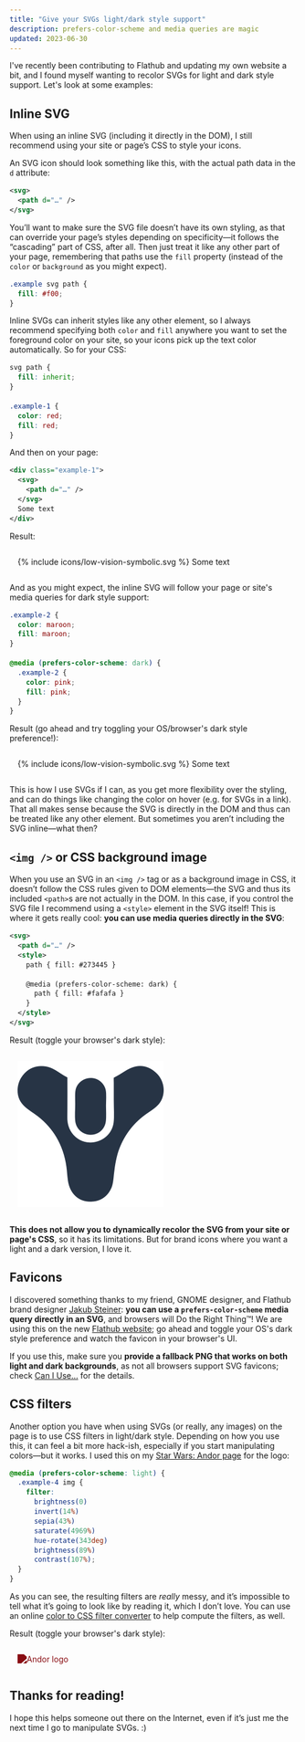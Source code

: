 ```yaml
---
title: "Give your SVGs light/dark style support"
description: prefers-color-scheme and media queries are magic
updated: 2023-06-30
---
```


I've recently been contributing to Flathub and updating my own website a bit, and I found myself wanting to recolor SVGs for light and dark style support. Let's look at some examples:

## Inline SVG

When using an inline SVG (including it directly in the DOM), I still recommend using your site or page’s CSS to style your icons.

An SVG icon should look something like this, with the actual path data in the `d` attribute:

```xml
<svg>
  <path d="…" />
</svg>
```

You’ll want to make sure the SVG file doesn’t have its own styling, as that can override your page’s styles depending on specificity—it follows the “cascading” part of CSS, after all. Then just treat it like any other part of your page, remembering that paths use the `fill` property (instead of the `color` or `background` as you might expect).

```css
.example svg path {
  fill: #f00;
}
```

Inline SVGs can inherit styles like any other element, so I always recommend specifying both `color` and `fill` anywhere you want to set the foreground color on your site, so your icons pick up the text color automatically. So for your CSS:

```css
svg path {
  fill: inherit;
}

.example-1 {
  color: red;
  fill: red;
}
```

And then on your page:

```xml
<div class="example-1">
  <svg>
    <path d="…" />
  </svg>
  Some text
</div>
```

Result:

<div class="example example-1">
  {% include icons/low-vision-symbolic.svg %}
  Some text
  <style>
    svg path {
      color: inherit;
    }

    .example-1 {
      color: red;
      fill: red;
    }
  </style>
</div>

And as you might expect, the inline SVG will follow your page or site's media queries for dark style support:

```css
.example-2 {
  color: maroon;
  fill: maroon;
}

@media (prefers-color-scheme: dark) {
  .example-2 {
    color: pink;
    fill: pink;
  }
}
```

Result (go ahead and try toggling your OS/browser's dark style preference!):

<div class="example example-2">
  {% include icons/low-vision-symbolic.svg %}
  Some text
  <style>
    svg path {
      color: inherit;
    }

    .example-2 {
      color: maroon;
      fill: maroon;
    }

    @media (prefers-color-scheme: dark) {
      .example-2 {
        color: pink;
        fill: pink;
      }
    }
  </style>
</div>

This is how I use SVGs if I can, as you get more flexibility over the styling, and can do things like changing the color on hover (e.g. for SVGs in a link). That all makes sense because the SVG is directly in the DOM and thus can be treated like any other element. But sometimes you aren’t including the SVG inline—what then?

## `<img />` or CSS background image

When you use an SVG in an `<img />` tag or as a background image in CSS, it doesn’t follow the CSS rules given to DOM elements—the SVG and thus its included `<path>`s are not actually in the DOM. In this case, if you control the SVG file I recommend using a `<style>` element in the SVG itself! This is where it gets really cool: **you can use media queries directly in the SVG**:

```xml
<svg>
  <path d="…" />
  <style>
    path { fill: #273445 }

    @media (prefers-color-scheme: dark) {
      path { fill: #fafafa }
    }
  </style>
</svg>
```

Result (toggle your browser's dark style):

<div class="example example-3">
  <img alt="Destiny icon" src="/images/destiny.svg" />
</div>

**This does not allow you to dynamically recolor the SVG from your site or page's CSS**, so it has its limitations. But for brand icons where you want a light and a dark version, I love it.

## Favicons

I discovered something thanks to my friend, GNOME designer, and Flathub brand designer [Jakub Steiner](https://jimmac.eu/): **you can use a `prefers-color-scheme` media query directly in an SVG**, and browsers will Do the Right Thing™! We are using this on the new [Flathub website](https://flathub.org/); go ahead and toggle your OS's dark style preference and watch the favicon in your browser's UI.

If you use this, make sure you **provide a fallback PNG that works on both light and dark backgrounds**, as not all browsers support SVG favicons; check [Can I Use…](https://caniuse.com/link-icon-svg) for the details.

## CSS filters

Another option you have when using SVGs (or really, any images) on the page is to use CSS filters in light/dark style. Depending on how you use this, it can feel a bit more hack-ish, especially if you start manipulating colors—but it works. I used this on my [Star Wars: Andor page](/starwars/andor) for the logo:

```css
@media (prefers-color-scheme: light) {
  .example-4 img {
    filter: 
      brightness(0) 
      invert(14%) 
      sepia(43%) 
      saturate(4969%) 
      hue-rotate(343deg) 
      brightness(89%) 
      contrast(107%);
  }
}
```
As you can see, the resulting filters are _really_ messy, and it’s impossible to tell what it’s going to look like by reading it, which I don’t love. You can use an online [color to CSS filter converter](https://isotropic.co/tool/hex-color-to-css-filter/) to help compute the filters, as well. 

Result (toggle your browser's dark style):

<div class="example example-4">
  <img alt="Andor logo" src="https://cassidyjames.com/images/starwars/andor/logo.png" />
  <style>
  @media (prefers-color-scheme: light) {
    .example-4 img {
      filter: brightness(0) invert(14%) sepia(43%) saturate(4969%) hue-rotate(343deg) brightness(89%) contrast(107%);
    }
  }
  </style>
</div>

## Thanks for reading!

I hope this helps someone out there on the Internet, even if it’s just me the next time I go to manipulate SVGs. :)

<style>
    .example {
      margin: 1em auto;
      padding: 1em;
      background-color: var(--faint);
    }
</style>
